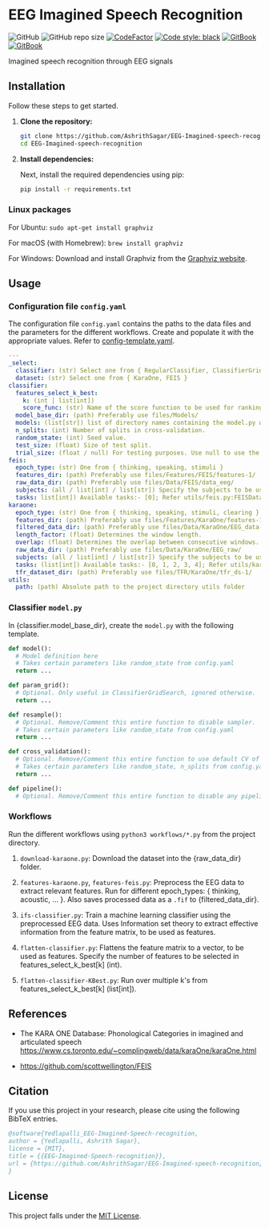 # EEG Imagined Speech Recognition

![GitHub](https://img.shields.io/github/license/AshrithSagar/EEG-Imagined-speech-recognition)
![GitHub repo size](https://img.shields.io/github/repo-size/AshrithSagar/EEG-Imagined-speech-recognition)
[![CodeFactor](https://www.codefactor.io/repository/github/AshrithSagar/EEG-Imagined-speech-recognition/badge)](https://www.codefactor.io/repository/github/AshrithSagar/EEG-Imagined-speech-recognition)
[![Code style: black](https://img.shields.io/badge/code%20style-black-000000.svg)](https://github.com/psf/black)
[![GitBook](https://img.shields.io/badge/GitBook-EEG%20Imagined%20Speech%20Recognition-tan)](https://ashrithsagar.gitbook.io/eeg-imagined-speech-recognition)
[![GitBook](https://img.shields.io/badge/GitBook-EEG%20ISR-tan)](https://ashrithsagar.gitbook.io/eeg-isr)

Imagined speech recognition through EEG signals

## Installation

Follow these steps to get started.

1. **Clone the repository:**

   ```bash
   git clone https://github.com/AshrithSagar/EEG-Imagined-speech-recognition.git
   cd EEG-Imagined-speech-recognition
   ```

2. **Install dependencies:**

   Next, install the required dependencies using pip:

   ```bash
   pip install -r requirements.txt
   ```

### Linux packages

For Ubuntu: `sudo apt-get install graphviz`

For macOS (with Homebrew): `brew install graphviz`

For Windows: Download and install Graphviz from the [Graphviz website](https://graphviz.org/download/).

## Usage

### Configuration file `config.yaml`

The configuration file `config.yaml` contains the paths to the data files and the parameters for the different workflows.
Create and populate it with the appropriate values.
Refer to [config-template.yaml](config-template.yaml).

```yaml
---
_select:
  classifier: (str) Select one from { RegularClassifier, ClassifierGridSearch, EvaluateClassifier }
  dataset: (str) Select one from { KaraOne, FEIS }
classifier:
  features_select_k_best:
    k: (int | list[int])
    score_func: (str) Name of the score function to be used for ranking the features before selection. One from { pearsonr, f_classif }
  model_base_dir: (path) Preferably use files/Models/
  models: (list[str]) list of directory names containing the model.py within them. Eg:- [ model-1, model-2, ... ]
  n_splits: (int) Number of splits in cross-validation.
  random_state: (int) Seed value.
  test_size: (float) Size of test split.
  trial_size: (float / null) For testing purposes. Use null to use the entire dataset, else this is the fraction of the dataset that will be used.
feis:
  epoch_type: (str) One from { thinking, speaking, stimuli }
  features_dir: (path) Preferably use files/Features/FEIS/features-1/
  raw_data_dir: (path) Preferably use files/Data/FEIS/data_eeg/
  subjects: (all / list[int] / list[str]) Specify the subjects to be used. Use 'all' to use all subjects.
  tasks: list[int]) Available tasks:- [0]; Refer utils/feis.py:FEISDataLoader.get_task();
karaone:
  epoch_type: (str) One from { thinking, speaking, stimuli, clearing }
  features_dir: (path) Preferably use files/Features/KaraOne/features-1/
  filtered_data_dir: (path) Preferably use files/Data/KaraOne/EEG_data-1/
  length_factor: (float) Determines the window length.
  overlap: (float) Determines the overlap between consecutive windows.
  raw_data_dir: (path) Preferably use files/Data/KaraOne/EEG_raw/
  subjects: (all / list[int] / list[str]) Specify the subjects to be used. Use 'all' to use all subjects.
  tasks: (list[int]) Available tasks:- [0, 1, 2, 3, 4]; Refer utils/karaone.py:KaraOneDataLoader.get_task();
  tfr_dataset_dir: (path) Preferably use files/TFR/KaraOne/tfr_ds-1/
utils:
  path: (path) Absolute path to the project directory utils folder
```

### Classifier `model.py`

In {classifier.model_base_dir}, create the `model.py` with the following template.

```python
def model():
  # Model definition here
  # Takes certain parameters like random_state from config.yaml
  return ...

def param_grid():
  # Optional. Only useful in ClassifierGridSearch, ignored otherwise.
  return ...

def resample():
  # Optional. Remove/Comment this entire function to disable sampler.
  # Takes certain parameters like random_state from config.yaml
  return ...

def cross_validation():
  # Optional. Remove/Comment this entire function to use default CV of 5 splits from StratifiedKFold.
  # Takes certain parameters like random_state, n_splits from config.yaml
  return ...

def pipeline():
  # Optional. Remove/Comment this entire function to disable any pipeline functions to be run.
```

### Workflows

Run the different workflows using `python3 workflows/*.py` from the project directory.

1. `download-karaone.py`:
Download the dataset into the {raw_data_dir} folder.

1. `features-karaone.py`, `features-feis.py`:
Preprocess the EEG data to extract relevant features.
Run for different epoch_types: { thinking, acoustic, ... }.
Also saves processed data as a `.fif` to {filtered_data_dir}.

1. `ifs-classifier.py`:
Train a machine learning classifier using the preprocessed EEG data.
Uses Information set theory to extract effective information from the feature matrix, to be used as features.

1. `flatten-classifier.py`:
Flattens the feature matrix to a vector, to be used as features.
Specify the number of features to be selected in features_select_k_best[k] (int).

1. `flatten-classifier-KBest.py`:
Run over multiple k's from features_select_k_best[k] (list[int]).

## References

- The KARA ONE Database: Phonological Categories in imagined and articulated speech
<https://www.cs.toronto.edu/~complingweb/data/karaOne/karaOne.html>

- <https://github.com/scottwellington/FEIS>

## Citation

If you use this project in your research, please cite using the following BibTeX entries.

```bibtex
@software{Yedlapalli_EEG-Imagined-Speech-recognition,
author = {Yedlapalli, Ashrith Sagar},
license = {MIT},
title = {{EEG-Imagined-Speech-recognition}},
url = {https://github.com/AshrithSagar/EEG-Imagined-speech-recognition}
}
```

## License

This project falls under the [MIT License](LICENSE).
